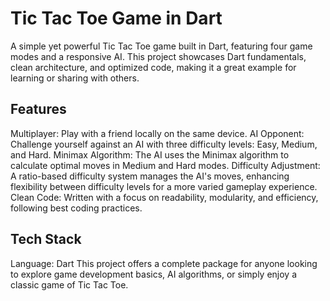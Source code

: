 # Tic Tac Toe Game in Dart
A simple yet powerful Tic Tac Toe game built in Dart, featuring four game modes and a responsive AI. This project showcases Dart fundamentals, clean architecture, and optimized code, making it a great example for learning or sharing with others.

## Features
Multiplayer: Play with a friend locally on the same device.
AI Opponent: Challenge yourself against an AI with three difficulty levels: Easy, Medium, and Hard.
Minimax Algorithm: The AI uses the Minimax algorithm to calculate optimal moves in Medium and Hard modes.
Difficulty Adjustment: A ratio-based difficulty system manages the AI's moves, enhancing flexibility between difficulty levels for a more varied gameplay experience.
Clean Code: Written with a focus on readability, modularity, and efficiency, following best coding practices.
## Tech Stack
Language: Dart
This project offers a complete package for anyone looking to explore game development basics, AI algorithms, or simply enjoy a classic game of Tic Tac Toe.
